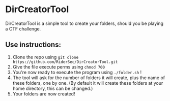 # DirCreatorTool
DirCreatorTool is a simple tool to create your folders, should you be playing a CTF challenge.

## Use instructions:
1. Clone the repo using ``` git clone https://github.com/RiderSec/DirCreatorTool.git ```
2. Give the file execute perms using ``` chmod 700 ```
3. You're now ready to execute the program using ``` ./folder.sh ``` !
4. The tool will ask for the number of folders it will create, plus the name of these folders, one by one. (By default it will create these folders at your home directory, this can be changed.)
5. Your folders are now created!
